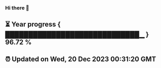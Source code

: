 ### Hi there 👋
⏳ Year progress { █████████████████████████████▁ } 96.72 %
---
⏰ Updated on Wed, 20 Dec 2023 00:31:20 GMT
---
